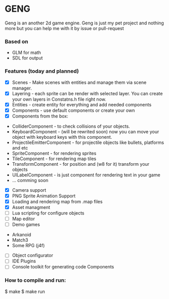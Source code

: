 # GENG
Geng is an another 2d game engine. 
Geng is just my pet project and nothing more but you can help me with it by issue or pull-request
### Based on
* GLM for math
* SDL for output 
### Features (today and planned)
- [x] Scenes - Make scenes with entities and manage them via scene manager.
- [x] Layering - each sprite can be render with selected layer. You can create your own layers in Constatns.h file right now.
- [x] Entities - create entity for everything and add needed components
- [x] Components - use default components or create your own 
- [x] Components from the box: 
* ColliderComponent - to check collisions of your objects.
* KeyboardComponent - (will be rewrited soon) now you can move your object with keyboard keys with this component.
* ProjectileEmitterComponent - for projectile objects like bullets, platforms and etc
* SpriteComponent - for rendering sprites
* TileComponent - for rendering map tiles
* TransformComponent - for position and (w8 for it) transform your objects
* UILabelComponent - is just component for rendering text in your game
* ... comming soon

- [x] Camera support
- [x] PNG Sprite Animation Support 
- [x] Loading and rendering map from .map files 
- [x] Asset managment
- [ ] Lua scripting for configure objects 
- [ ] Map editor 
- [ ] Demo games 
* Arkanoid 
* Match3
* Some RPG (j4f)
- [ ] Object configurator 
- [ ] IDE Plugins
- [ ] Console toolkit for generating code Components

### How to compile and run:
$ make 
$ make run

